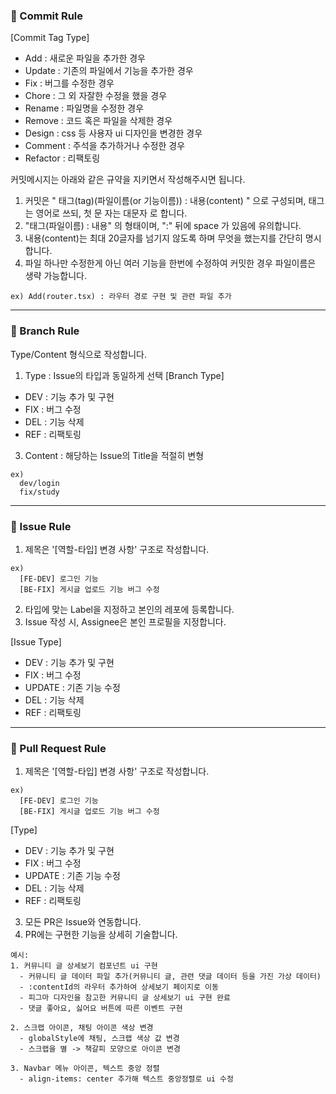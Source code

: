 
### 📌 Commit Rule
[Commit Tag Type]
- Add : 새로운 파일을 추가한 경우
- Update : 기존의 파일에서 기능을 추가한 경우 
- Fix : 버그를 수정한 경우
- Chore : 그 외 자잘한 수정을 했을 경우
- Rename : 파일명을 수정한 경우
- Remove : 코드 혹은 파일을 삭제한 경우 
- Design : css 등 사용자 ui 디자인을 변경한 경우 
- Comment : 주석을 추가하거나 수정한 경우 
- Refactor : 리팩토링

커밋메시지는 아래와 같은 규약을 지키면서 작성해주시면 됩니다.
1. 커밋은 " 태그(tag)(파일이름(or 기능이름)) : 내용(content) " 으로 구성되며, 태그는 영어로 쓰되, 첫 문
자는 대문자 로 합니다.
2. "태그(파일이름) : 내용" 의 형태이며, ":" 뒤에 space 가 있음에 유의합니다.
3. 내용(content)는 최대 20글자를 넘기지 않도록 하며 무엇을 했는지를 간단히 명시합니다.
4. 파일 하나만 수정한게 아닌 여러 기능을 한번에 수정하여 커밋한 경우 파일이름은 생략 가능합니다.

```
ex) Add(router.tsx) : 라우터 경로 구현 및 관련 파일 추가
```

---

### 📌 Branch Rule
Type/Content 형식으로 작성합니다.
1. Type : Issue의 타입과 동일하게 선택
[Branch Type]
- DEV : 기능 추가 및 구현
- FIX : 버그 수정
- DEL : 기능 삭제
- REF : 리팩토링
3. Content : 해당하는 Issue의 Title을 적절히 변형
  
```
ex)
  dev/login
  fix/study
```

---

### 📌 Issue Rule
1. 제목은 '[역할-타입] 변경 사항' 구조로 작성합니다.

```
ex)
  [FE-DEV] 로그인 기능
  [BE-FIX] 게시글 업로드 기능 버그 수정
```

2. 타입에 맞는 Label을 지정하고 본인의 레포에 등록합니다.
3. Issue 작성 시, Assignee은 본인 프로필을 지정합니다.

[Issue Type]
- DEV : 기능 추가 및 구현
- FIX : 버그 수정
- UPDATE : 기존 기능 수정
- DEL : 기능 삭제
- REF : 리팩토링

---

### 📌 Pull Request Rule
1. 제목은 '[역할-타입] 변경 사항' 구조로 작성합니다.
```
ex)
  [FE-DEV] 로그인 기능
  [BE-FIX] 게시글 업로드 기능 버그 수정
```

[Type]
- DEV : 기능 추가 및 구현
- FIX : 버그 수정
- UPDATE : 기존 기능 수정
- DEL : 기능 삭제
- REF : 리팩토링

3. 모든 PR은 Issue와 연동합니다.
4. PR에는 구현한 기능을 상세히 기술합니다.
```
예시:
1. 커뮤니티 글 상세보기 컴포넌트 ui 구현
  - 커뮤니티 글 데이터 파일 추가(커뮤니티 글, 관련 댓글 데이터 등을 가진 가상 데이터)
  - :contentId의 라우터 추가하여 상세보기 페이지로 이동
  - 피그마 디자인을 참고한 커뮤니티 글 상세보기 ui 구현 완료
  - 댓글 좋아요, 싫어요 버튼에 따른 이벤트 구현

2. 스크랩 아이콘, 채팅 아이콘 색상 변경
  - globalStyle에 채팅, 스크랩 색상 값 변경
  - 스크랩을 별 -> 책갈피 모양으로 아이콘 변경

3. Navbar 메뉴 아이콘, 텍스트 중앙 정렬
  - align-items: center 추가해 텍스트 중앙정렬로 ui 수정
```

